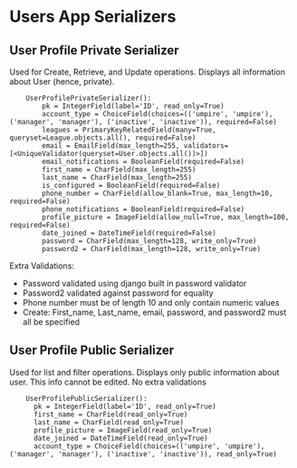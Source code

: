 # Users App Serializers

## User Profile Private Serializer

Used for Create, Retrieve, and Update operations. Displays all information about User (hence, private).

        UserProfilePrivateSerializer():
            pk = IntegerField(label='ID', read_only=True)
            account_type = ChoiceField(choices=(('umpire', 'umpire'), ('manager', 'manager'), ('inactive', 'inactive')), required=False)
            leagues = PrimaryKeyRelatedField(many=True, queryset=League.objects.all(), required=False)
            email = EmailField(max_length=255, validators=[<UniqueValidator(queryset=User.objects.all())>])
            email_notifications = BooleanField(required=False)
            first_name = CharField(max_length=255)
            last_name = CharField(max_length=255)
            is_configured = BooleanField(required=False)
            phone_number = CharField(allow_blank=True, max_length=10, required=False)
            phone_notifications = BooleanField(required=False)
            profile_picture = ImageField(allow_null=True, max_length=100, required=False)
            date_joined = DateTimeField(required=False)
            password = CharField(max_length=128, write_only=True)
            password2 = CharField(max_length=128, write_only=True)


Extra Validations:
- Password validated using django built in password validator
- Password2 validated against password for equality
- Phone number must be of length 10 and only contain numeric values
- Create: First_name, Last_name, email, password, and password2 must all be specified


## User Profile Public Serializer

Used for list and filter operations. Displays only public information about user. This info cannot be edited. No extra validations

        UserProfilePublicSerializer():
          pk = IntegerField(label='ID', read_only=True)
          first_name = CharField(read_only=True)
          last_name = CharField(read_only=True)
          profile_picture = ImageField(read_only=True)
          date_joined = DateTimeField(read_only=True)
          account_type = ChoiceField(choices=(('umpire', 'umpire'), ('manager', 'manager'), ('inactive', 'inactive')), read_only=True)
